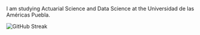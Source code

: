 I am studying Actuarial Science and Data Science at the Universidad de las Américas Puebla.  

![GitHub Streak](https://github-readme-streak-stats.herokuapp.com/?user=heritaco&theme=transparent&hide_border=true)
